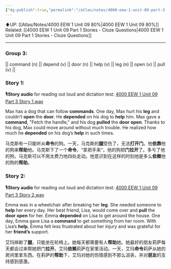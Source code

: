 ```yaml
---
{"dg-publish":true,"permalink":"/atlas/notes/4000-eew-1-unit-09-part-3-stories/","noteIcon":""}
---
```


⬆️UP: [[Atlas/Notes/4000 EEW 1 Unit 09 80%\|4000 EEW 1 Unit 09 80%]]
Related: [[4000 EEW 1 Unit 09 Part 1 Stories - Cloze Questions\|4000 EEW 1 Unit 09 Part 1 Stories - Cloze Questions]]

---
### Group 3: 
|| command (n) || depend (v) || door (n) || help (v) || leg (n) || open (v) ||  pull (v) ||

### Story 1:
🎙️**Story audio** for reading out loud and dictation test: [4000 EEW 1 Unit 09 Part 3 Story 1.wav]()

 Max has a dog that can follow **commands**. One day, Max hurt his **leg** and couldn’t **open** the **door**. He **depended** on his dog to **help** him. Max gave a **command**, "Fetch the handle," and his dog **pulled** the **door** **open**. Thanks to his dog, Max could move around without much trouble. He realized how much he **depended** on his dog’s **help** in such times.

马克斯有一只能听从**命令**的狗。一天，马克斯的**腿**受伤了，无法**打开门**。他**依靠**他的狗来**帮助**他。马克斯下了一个**命令**，“拿把手来”，他的狗把**门拉开**了。多亏了他的狗，马克斯可以不用太费力地四处走动。他意识到在这样的时刻他是多么**依赖**他的狗的**帮助**。

### Story 2:
🎙️**Story audio** for reading out loud and dictation test: [4000 EEW 1 Unit 09 Part 3 Story 2.wav]()

Emma was in a wheelchair after breaking her **leg**. She needed someone to **help** her every day. Her best friend, Lisa, would come over and **pull** the **door** **open** for her. Emma **depended** on Lisa to get around the house. One day, Emma gave Lisa a **command** to get something from her room. With Lisa’s **help**, Emma felt less frustrated about her injury and was grateful for her **friend’s** support.

艾玛摔断了**腿**，只能坐在轮椅上。她每天都需要有人**帮助**她。她最好的朋友莉萨每天都会过来帮她把门**拉开**。艾玛**依赖**莉萨在家里活动。一天，艾玛**命令**莉萨从她的房间里拿东西。在莉萨的**帮助**下，艾玛对她的伤情感到不那么沮丧，并对**朋友**的支持感到感激。